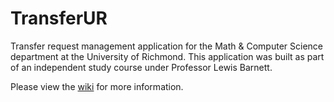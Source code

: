 TransferUR
==========

Transfer request management application for the Math & Computer Science department
at the University of Richmond. This application was built as part of an independent
study course under Professor Lewis Barnett.

Please view the [wiki](https://github.com/nikiliu/transferur/wiki) for more information.
